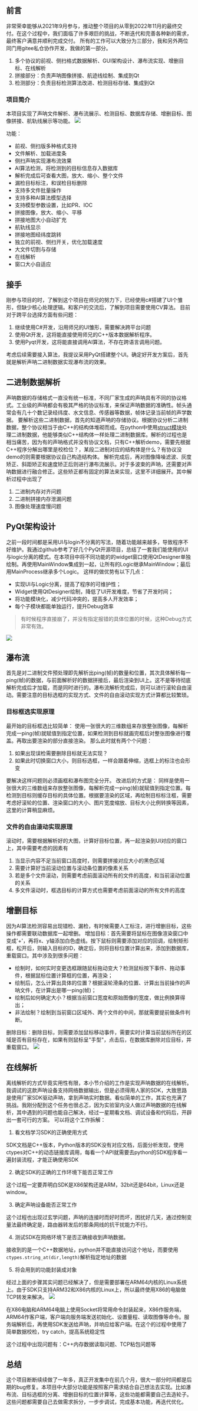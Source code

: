 ## 前言

非常荣幸能够从2021年9月参与，推动整个项目的从零到2022年11月的最终交付。在这个过程中，我们面临了许多艰巨的挑战，不断迭代和完善各种新的需求，最终客户满意并顺利完成交付。
所有的工作可以大致分为三部分，我和另外两位同门用gitee私仓协作开发，我做的第一部分。

1. 多个协议的前视、侧扫格式数据解析、GUI架构设计、瀑布流实现、增删目标、在线解析
2. 拼接部分：负责声呐图像拼接、航迹线绘制、集成到Qt
3. 检测部分：负责目标检测算法改进、检测目标存储、集成到Qt

### 项目简介

本项目实现了声呐文件解析、瀑布流展示、检测目标、数据库存储、增删目标、图像拼接、航轨线展示等功能。
![](img/sonardemo.gif)

功能：

- 前视、侧扫版多种格式支持
- 文件解析、加载进度条
- 侧扫声呐实现瀑布流效果
- AI算法检测，将检测到的目标信息存入数据库
- 解析完成后可查看大图，放大、缩小、整个文件
- 漏检目标标注，和误检目标删除
- 支持多文件批量操作
- 支持多种AI算法模型选择
- 支持模型参数设置，比如PR、IOC
- 拼接图像，放大、缩小、平移
- 拼接地图大小自动扩充
- 航轨线显示
- 拼接地图经纬度跳转
- 独立的前视、侧扫开关，优化加载速度
- 大文件切割与存储
- 在线解析
- 窗口大小自适应

## 接手

刚参与项目的时，了解到这个项目在师兄的努力下，已经使用c#搭建了UI个雏形，但缺少核心处理逻辑。和客户的交流后，了解到项目需要使用CV算法。
目前对于跨平台选择方面有些问题：

1. 继续使用C#开发，沿用师兄的UI雏形，需要解决跨平台问题
2. 使用Qt开发，这将能直接使用师兄的C++版本数据解析程序。
3. 使用Pyqt开发，这将能直接调用AI算法，不存在跨语言调用问题。

考虑后续需要接入算法，我提议采用PyQt搭建整个UI。确定好开发方案后，首先就是解析声呐二进制数据实现瀑布流的效果。

## 二进制数据解析

声呐数据的存储格式一直没有统一标准，不同厂家生成的声呐具有不同的协议格式。工业级的声呐都会有极其严格的协议标准，来保证声呐数据的准确性。帧头通常会有几十个数记录经纬度、水文信息、传感器等数据，帧体记录当前帧的声学数据。
要解析这些二进制数据，首先的知道声呐的存储协议。根据协议分析二进制数据，整个协议相当于由C++的结构体堆砌而成。在python中使用[struct模块]([https://www.cnblogs.com/chegnshi-coding/p/4457741.html](https://www.cnblogs.com/chegnshi-coding/p/4457741.html))处理二进制数据，他能够类似C++结构体一样处理二进制数据库。解析的过程也是相当痛苦，因为有的声呐格式并没有协议文档，只有C++解析demo，需要先根据C++程序分解出哪里是校检位？，某段二进制对应的结构体是什么？有协议没demo的则需要根据协议自己构造结构体。
解析完成后，再对图像降噪滤波、灰度矫正、斜距矫正和速度矫正后则进行瀑布流展示。对于多波束的声呐，还需要对声呐数据进行融合修正。这些矫正都有固定的算法来实现，这里不详细展开。其中解析过程中出现了

1. 二进制内存对齐问题
2. 二进制拼接内存泄漏问题
3. 图像处理速度慢问题

## PyQt架构设计

之前一段时间都是采用UI与login不分离的写法，随着功能越来越多，导致程序不好维护。我通过github参考了好几个PyQt开源项目，总结了一套我们能使用的UI与logic分离的模式。在本项目中将不同功能的的widget窗口使用QtDesigner单独绘制。再使用MainWindow集成到一起，让所有的Logic继承MainWindow；最后用MainProcess继承多个Logic。
这样的做优势有以下几点：

- 实现UI与Logic分离，提高了程序的可维护性；
- Widget使用QtDesigner绘制，降低了UI开发难度，节省了开发时间；
- 将功能模块化，减少代码冲突的，提高多人开发效率；
- 每个子模块都能单独运行，提升Debug效率

> 有时候程序直接崩了，并没有指定报错的具体位置的时候，这种Debug方式非常有效。

![](img/kuangjia.jpg)

### 

## 瀑布流

首先是对二进制文件预处理即先解析出ping(帧)的数量和位置，其次具体解析每一ping(帧)的数据，与前面解析好的数据拼接后，最后渲染到UI上。这不是等待彻底解析完成后才加载，而是同时进行的。瀑布流解析完成后，则可以进行滚轮自由滚动。需要注意的目标选框的实现方式、文件的自由滚动实现方式计算都比较繁琐。

### 目标框选实现原理

最开始的目标框选比较简单：
使用一张很大的三维数组来存放整张图像，每解析完成一ping(帧)就赋值到指定位置，如果检测到目标就画完框后对整张图像进行覆盖。再取出要渲染的部分直接渲染。
那么此时就有两个个问题：

1. 如果出现误检需要删除目标就无法实现？
2. 如果此时切换窗口大小，则目标选框，一样会跟着伸缩，选框上的标注也会形变

要解决这样问题则必须画框和瀑布图完全分开。
改进后的方式是：
同样是使用一张很大的三维数组来存放整张图像，每解析完成一ping(帧)就赋值到指定位置。每检测到目标则缓存目标的具体位置。根据要渲染的区域，再绘制目标标注框，需要考虑好滚轮的位置、渲染窗口的大小、图片宽度缩放、目标大小比例转换等因素，这里的计算稍显麻烦。

### 文件的自由滚动实现原理

滚动时，需要根据解析好的大图，计算好目标位置，再一起渲染到UI对应的窗口上，其中需要考虑的因素有

1. 当显示内容不足当前窗口高度时，则需要拼接对应大小的黑色区域
2. 需要计算好当前滚动位置与滚动条位置的像素关系
3. 若是多个文件滚动，则需要考虑前面滚动所有的文件的高度，和当前滚动位置的关系
4. 多文件滚动时，框选目标的计算方式也需要考虑前面滚动的所有文件的高度

## 增删目标

因为AI算法检测容易出现错检、漏检，有时候需要人工标注，进行增删目标，这些操作都需要联动数据库一起增删。
增加目标：首先需要将鼠标在图像渲染窗口中变成'+'，再将x、y轴添加白色虚线。按下鼠标则需要添加对应的回调，绘制矩形框，松开后，则输入目标的ID，确定后，则将目标位置计算出来，添加到数据库，重载窗口。其中涉及到很多问题：

- 绘制时，如何实时变更选框跟随鼠标拖动变大？检测鼠标按下事件、拖动事件，根据鼠标位置计算框的位置，再渲染；
- 绘制后，怎么计算出具体的位置？根据滚轮滑条的位置、计算出当前操作的声呐文件，在计算出是哪一ping(帧)；
- 绘制后如何确定大小？根据当前窗口宽度和原始图像的宽度，做比例换算得出；
- 非法绘制？绘制到当前窗口区域外、两个文件的中间，那就需要提前做条件判断。

删除目标：删除目标，则需要添加鼠标移动事件，需要实时计算当前鼠标所在的区域是否有目标存在，如果有则鼠标呈"手型"，点击后，在数据库删除对应目标，并重载窗口。
![](img/adddeledemo.gif)



## 在线解析

离线解析的方式毕竟实用性有限，本小节介绍的工作是实现声呐数据的在线解析。我调试的这款声呐设备支持网络数据输出，但是必须得用人家的SDK，大致思路是使用厂家SDK驱动声呐，拿到声呐实时数据。看似简单的工作，其实也充满了挑战。我刚分配到这个任务也很忐忑，因为实验室内没人做过声呐数据的在线解析，其中遇到的问题也能自己解决，经过一星期看文档、调试设备和代码后，开辟出一套可行的方案。
可以将这个工作拆解：

1. 看文档学习SDK的正确使用方式

SDK文档是C++版本，Python版本的SDK没有对应文档，后面分析发现，使用ctypes对C++的动态链接库调用，每看一个API就需要去python的SDK程序看一遍封装流程，才能正确使用SDK

2. 确定SDK的正确的工作环境下能否正常工作

这个过程一定要弄明白SDK是X86架构还是ARM，32bit还是64bit，Linux还是window。

3. 确定声呐设备能否正常工作

这个过程也出现过玄学问题，声呐的连接时而好时而坏，困扰好几天，通过控制变量法最终确定是，路由器转发后的那条网线的抗干扰能力不行。

4. 测试SDK在网络环境下是否正确接收到声呐数据。

接收到的是一个C++数据地址，python并不能直接访问这个地址，而要使用`ctypes.string_at(dir,length)`解析指定地址的数据

5. 将会用到的功能封装成对象

经过上面的步骤其实问题已经解决了，但是需要部署在ARM64内核的Linux系统上。由于SDK只支持ARM32和X86内核的Linux上，所以最终使用X86的电脑做TCP转发来解决。
![](img/tcp.jpg)

在X86电脑和ARM64电脑上使用Socket将常用命令封装起来，X86作服务端，ARM64作客户端，客户端向服务端发送初始化、设置量程、读取图像等命令。服务端解析后，再使用SDK发送给声呐，并响应给客户端。在这个的过程中使用了简单数据校检，try catch，提高系统稳定性

这个过程中出现问题有：C++内存数据读取问题、TCP粘包问题等

## 总结

这个项目断断续续做了一年多，真正开发集中在前几个月，很大一部分时间都是后期的bug修复。本项目中大部分功能是按照客户需求结合自己想法去实现。比如瀑布流、目标选框的分离、增删目标的位置计算等，这些功能都需要自己去造轮子。这些问题都需要自己去做需求拆分，一步步调试，完成基本功能，再迭代优化。